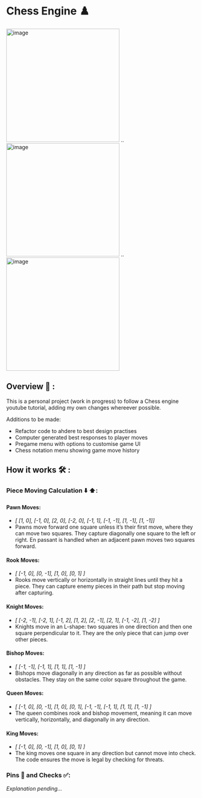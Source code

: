 # Chess Engine ♟️

<img width="300" alt="image" src="https://github.com/user-attachments/assets/1c0272f1-97a7-4508-bd22-af00f47c6277" />
..
<img width="300" alt="image" src="https://github.com/user-attachments/assets/74af6679-1ea3-48b0-b8e8-724c339bb714" />
..
<img width="300" alt="image" src="https://github.com/user-attachments/assets/a9e6b14c-7d19-41aa-a049-c3ee5208e757" />

## Overview 📁 :
This is a personal project (work in progress) to follow a Chess engine youtube tutorial, adding my own changes whereever possible.

Additions to be made:

* Refactor code to ahdere to best design practises
* Computer generated best responses to player moves
* Pregame menu with options to customise game UI
* Chess notation menu showing game move history


## How it works 🛠 :

### Piece Moving Calculation ⬇️ ⬆️:

#### Pawn Moves:
* *[ [1, 0], [-1, 0], [2, 0], [-2, 0], [-1, 1], [-1, -1], [1, -1], [1, -1]]* 
* Pawns move forward one square unless it’s their first move, where they can move two squares. They capture diagonally one square to the left or right. En passant is handled when an adjacent pawn moves two squares forward.

#### Rook Moves:
* *[ [-1, 0], [0, -1], [1, 0], [0, 1] ]*
* Rooks move vertically or horizontally in straight lines until they hit a piece. They can capture enemy pieces in their path but stop moving after capturing.

#### Knight Moves:
* *[ [-2, -1], [-2, 1], [-1, 2], [1, 2], [2, -1], [2, 1], [-1, -2], [1, -2] ]*
* Knights move in an L-shape: two squares in one direction and then one square perpendicular to it. They are the only piece that can jump over other pieces.

#### Bishop Moves:
* *[ [-1, -1], [-1, 1], [1, 1], [1, -1] ]*
* Bishops move diagonally in any direction as far as possible without obstacles. They stay on the same color square throughout the game.

#### Queen Moves:
* *[ [-1, 0], [0, -1], [1, 0], [0, 1], [-1, -1], [-1, 1], [1, 1], [1, -1] ]*
* The queen combines rook and bishop movement, meaning it can move vertically, horizontally, and diagonally in any direction.

#### King Moves:
* *[ [-1, 0], [0, -1], [1, 0], [0, 1] ]*
* The king moves one square in any direction but cannot move into check. The code ensures the move is legal by checking for threats.

### Pins 📍 and Checks ✅:
*Explanation pending...*
